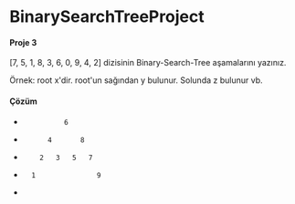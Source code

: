 # BinarySearchTreeProject

#### Proje 3
[7, 5, 1, 8, 3, 6, 0, 9, 4, 2] dizisinin Binary-Search-Tree aşamalarını yazınız.

Örnek: root x'dir. root'un sağından y bulunur. Solunda z bulunur vb.

#### Çözüm

*               6
*           4       8
*         2   3   5   7
*       1               9
*         
